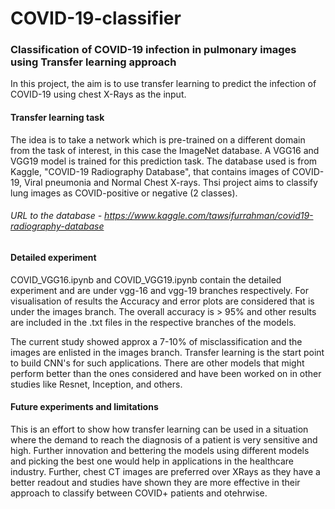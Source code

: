 # COVID-19-classifier

### Classification of COVID-19 infection in pulmonary images using Transfer learning approach
In this project, the aim is to use transfer learning to predict the infection of COVID-19 using chest X-Rays as the input.

#### Transfer learning task
The idea is to take a network which is pre-trained on a different domain from the task of interest, in this case the ImageNet database. 
A VGG16 and VGG19 model is trained for this prediction task. The database used is from Kaggle, "COVID-19 Radiography Database", that contains images of COVID-19, Viral pneumonia and Normal Chest X-rays. Thsi project aims to classify lung images as COVID-positive or negative (2 classes). 

###### URL to the database - https://www.kaggle.com/tawsifurrahman/covid19-radiography-database

#### Detailed experiment
COVID_VGG16.ipynb and COVID_VGG19.ipynb contain the detailed experiment and are under vgg-16 and vgg-19 branches respectively. For visualisation of results the Accuracy and error plots are considered that is under the images branch.
The overall accuracy is > 95% and other results are included in the .txt files in the respective branches of the models.

The current study showed approx a 7-10% of misclassification and the images are enlisted in the images branch. Transfer learning is the start point to build CNN's for such applications. There are other models that might perform better than the ones considered and have been worked on in other studies like Resnet, Inception, and others.

#### Future experiments and limitations
This is an effort to show how transfer learning can be used in a situation where the demand to reach the diagnosis of a patient is very sensitive and high. Further innovation and bettering the models using different models and picking the best one would help in applications in the healthcare industry. Further, chest CT images are preferred over XRays as they have a better readout and studies have shown they are more effective in their approach to classify between COVID+ patients and otehrwise. 
